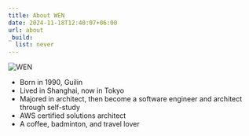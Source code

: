 ```yaml
---
title: About WEN
date: 2024-11-18T12:40:07+06:00
url: about
_build:
  list: never
---
```


![WEN](/images/wen.jpg "image of WEN")

- Born in 1990, Guilin 
- Lived in Shanghai, now in Tokyo 
- Majored in architect, then become a software engineer and architect through self-study
- AWS certified solutions architect
- A coffee, badminton, and travel lover
